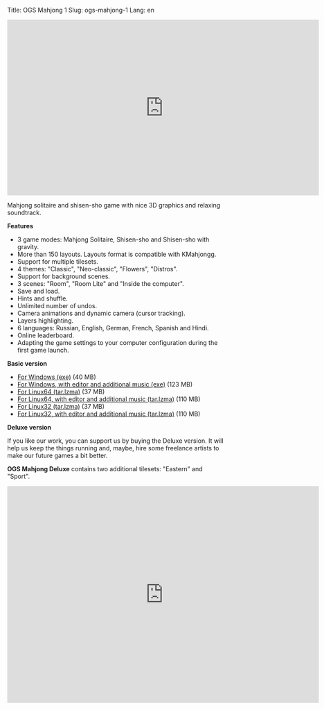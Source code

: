 Title: OGS Mahjong 1
Slug: ogs-mahjong-1
Lang: en

<iframe width="720" height="405" src="https://www.youtube.com/embed/XdOzD_Hc2lQ" frameborder="0" allowfullscreen></iframe>

Mahjong solitaire and shisen-sho game with nice 3D graphics and relaxing soundtrack.

**Features**

*   3 game modes: Mahjong Solitaire, Shisen-sho and Shisen-sho with gravity.
*   More than 150 layouts. Layouts format is compatible with KMahjongg.
*   Support for multiple tilesets.
*   4 themes: "Classic", "Neo-classic", "Flowers", "Distros".
*   Support for background scenes.
*   3 scenes: "Room", "Room Lite" and "Inside the computer".
*   Save and load.
*   Hints and shuffle.
*   Unlimited number of undos.
*   Camera animations and dynamic camera (cursor tracking).
*   Layers highlighting.
*   6 languages: Russian, English, German, French, Spanish and Hindi.
*   Online leaderboard.
*   Adapting the game settings to your computer configuration during the first game launch.

**Basic version**

- [For Windows (exe)](http://sourceforge.net/projects/osrpgcreation/files/Mahjong/1.1.0/ogs-mahjong-1.1.0-windows32.exe/download "Download ogs-mahjong-1.1.0-windows32.exe") (40 MB)
- [For Windows, with editor and additional music (exe)](http://sourceforge.net/projects/osrpgcreation/files/Mahjong/1.1.0/ogs-mahjong-full-1.1.0-windows32.exe/download "Download ogs-mahjong-1.1.0-full-windows32.exe") (123 MB)
- [For Linux64 (tar.lzma)](http://sourceforge.net/projects/osrpgcreation/files/Mahjong/1.1.0/ogs-mahjong-1.1.0-linux64.tar.lzma/download "Download ogs-mahjong-1.1.0-linux64.tar.lzma") (37 MB)
- [For Linux64, with editor and additional music (tar.lzma)](http://sourceforge.net/projects/osrpgcreation/files/Mahjong/1.1.0/ogs-mahjong-full-1.1.0-linux64.tar.lzma/download "Download ogs-mahjong-1.1.0-full-linux64.tar.lzma") (110 MB)
- [For Linux32 (tar.lzma)](http://sourceforge.net/projects/osrpgcreation/files/Mahjong/1.1.0/ogs-mahjong-1.1.0-linux32.tar.lzma/download "Download ogs-mahjong-1.1.0-linux32.tar.lzma") (37 MB)
- [For Linux32, with editor and additional music (tar.lzma)](http://sourceforge.net/projects/osrpgcreation/files/Mahjong/1.1.0/ogs-mahjong-full-1.1.0-linux32.tar.lzma/download "Download ogs-mahjong-1.1.0-full-linux32.tar.lzma") (110 MB)

**Deluxe version**

If you like our work, you can support us by buying the Deluxe version.
It will help us keep the things running and, maybe, hire some freelance
artists to make our future games a bit better.

**OGS Mahjong Deluxe** contains two additional tilesets: "Eastern" and "Sport".

<iframe src="https://www.humblebundle.com/widget/v2/product/ogsmahjong/ySGF3h34?theme=transparent-light" width="720" height="500" style="border: none;" scrolling="no" frameborder="0"></iframe>
